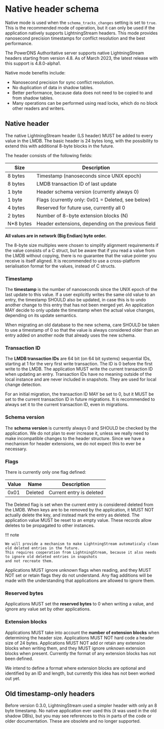 # Native header schema

Native mode is used when the `schema_tracks_changes` setting is set to `true`. This is the recommended mode of operation,
but it can only be used if the application natively supports LightningStream headers. This mode provides nanosecond
precision timestamps for conflict resolution and the best performance.

The PowerDNS Authoritative server supports native LightningStream headers starting from version 4.8. As of March 2023,
the latest release with this support is 4.8.0-alpha1.

Native mode benefits include:

- Nanosecond precision for sync conflict resolution.
- No duplication of data in shadow tables.
- Better performance, because data does not need to be copied to and from shadow tables.
- Many operations can be performed using read locks, which do no block other readers and writers.

## Native header

The native LightningStream header (LS header) MUST be added to every value in the LMDB. The basic header is 24 bytes long, with the
possibility to extend this with additional 8-byte blocks in the future. 

The header consists of the following fields:

| Size      | Description                                            |
|-----------|--------------------------------------------------------|
| 8 bytes   | Timestamp (nanoseconds since UNIX epoch)               |
| 8 bytes   | LMDB transaction ID of last update                     |
| 1 byte    | Header schema version (currently always 0)             |
| 1 byte    | Flags (currently only: 0x01 = Deleted, see below)      |
| 4 bytes   | Reserved for future use, currently all 0               |
| 2 bytes   | Number of 8-byte extension blocks (N)                  |
| N*8 bytes | Header extensions, depending on the previous field     |

**All values are in network (Big Endian) byte order.**

The 8-byte size multiples were chosen to simplify alignment requirements if the value consists of a C struct, but be aware that
if you read a value from the LMDB without copying, there is no guarantee that the value pointer you receive is itself aligned.
It is recommended to use a cross-platform serialisation format for the values, instead of C structs.

### Timestamp

The **timestamp** is the number of nanoseconds since the UNIX epoch of the last update to this value. If a user explicitly writes the same old
value to an entry, the timestamp SHOULD also be updated, in case this is to undo another change to this entry that has not been
merged yet. An application MAY decide to only update the timestamp when the actual value changes, depending on its update semantics.

When migrating an old database to the new schema, care SHOULD be taken to use a timestamp of 0 so that the value is always considered older
than an entry added on another node that already uses the new schema.

### Transaction ID

The **LMDB transaction IDs** are 64 bit (on 64 bit systems) sequential IDs, starting at 1 for the very first write transaction. The ID is 0
before the first write to the LMDB. The application MUST write the current transaction ID when updating an entry. 
Transaction IDs have no meaning outside of the local instance and are never included in snapshots. They are used for local change detection.

For an initial migration, the transaction ID MAY be set to 0, but it MUST be set to the current transaction ID in future migrations. It is
recommended to always set it to the current transaction ID, even in migrations.

### Schema version

The **schema version** is currently always 0 and SHOULD be checked by the application. We do not plan to ever increase it, unless we really need
to make incompatible changes to the header structure. Since we have a mechanism for header extensions, we do not expect this to ever
be necessary.

### Flags

There is currently only one flag defined:

| Value | Name    | Description                                      |
|-------|---------|--------------------------------------------------|
| 0x01  | Deleted | Current entry is deleted                         |

The Deleted flag is set when the current entry is considered deleted from the LMDB. When keys are to be removed by the application, it
MUST NOT actually delete the key, and instead mark the entry as deleted. The application value MUST be reset to an empty value. These
records allow deletes to be propagated to other instances.

!!! note

    We will provide a mechanism to make LightningStream automaticaly clean old deleted entries in the future.
    This requires cooperation from LightningStream, because it also needs to ignore old deleted entries in snapshots
    and not recreate them.


Applications MUST ignore unknown flags when reading, and they MUST NOT set or retain flags they do not understand. Any flag additions
will be made with the understanding that applications are allowed to ignore them.

### Reserved bytes

Applications MUST set the **reserved bytes** to 0 when writing a value, and ignore any value set by other applications.

### Extension blocks

Applications MUST take into account the **number of extension blocks** when determining the header size.
Applications MUST NOT hard code a header size of 24 bytes.
Applications MUST NOT add or retain any extension blocks when writing them, and they MUST ignore unknown extension
blocks when present. Currently the format of any extension blocks has not been defined.

We intend to define a format where extension blocks are optional and identified by an ID and length, but currently this idea has
not been worked out yet.

## Old timestamp-only headers

Before version 0.3.0, LightningStream used a simpler header with only an 8 byte timestamp. No native application ever used this
(it was used in the old shadow DBIs), but you may see references to this in parts of the code or older documentation.
These are obsolete and no longer supported.

